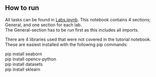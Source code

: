 ## How to run

All tasks can be found in [Labs.ipynb](../main/Labs.ipynb).
This notebook contains 4 sections; General, and one section for each lab.  
The General-section has to be run first as this includes all imports.  

There are 4 libraries used that were not covered in the tutorial notebook. These are easiest installed with the following pip commands:  

pip install seaborn  
pip install opencv-python  
pip install datasets  
pip install sklearn 
